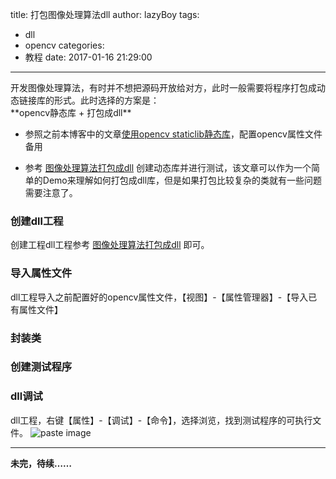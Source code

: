 title: 打包图像处理算法dll
author: lazyBoy
tags:
  - dll
  - opencv
categories:
  - 教程
date: 2017-01-16 21:29:00
---
<p id="div-border-left-purple">开发图像处理算法，有时并不想把源码开放给对方，此时一般需要将程序打包成动态链接库的形式。此时选择的方案是：<br />**opencv静态库 + 打包成dll**</p>

- 参照之前<span id="inline-green">本博客</span>中的文章[使用opencv staticlib静态库](/2016/12/12/使用opencv-staticlib静态库/)，配置opencv属性文件备用

<!-- more -->

- 参考 [图像处理算法打包成dll](http://blog.csdn.net/hit2015spring/article/details/52624985) 创建动态库并进行测试，该文章可以作为一个简单的Demo来理解如何打包成dll库，但是如果打包比较复杂的类就有一些问题需要注意了。

### 创建dll工程
创建工程dll工程参考 [图像处理算法打包成dll](http://blog.csdn.net/hit2015spring/article/details/52624985) 即可。

### 导入属性文件

dll工程导入之前配置好的opencv属性文件，【视图】-【属性管理器】-【导入已有属性文件】

### 封装类



### 创建测试程序



### dll调试

dll工程，右键【属性】-【调试】-【命令】，选择浏览，找到测试程序的可执行文件。
![paste image](http://oh1jgyw0v.bkt.clouddn.com/1488077308259ysrwsg8z.png?imageslim)

---
**未完，待续……**